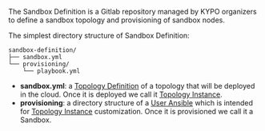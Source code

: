 The Sandbox Definition is a Gitlab repository managed by KYPO organizers to define a sandbox topology and provisioning of sandbox nodes.

The simplest directory structure of Sandbox Definition:

```
sandbox-definition/
├── sandbox.yml
└── provisioning/
    └── playbook.yml
```

* **sandbox.yml**: a [Topology Definition](/sandboxes/sandbox-topology/topology-definition) of a topology that will be deployed in the cloud. Once it is deployed we call it [Topology Instance](/sandboxes/sandbox-topology/topology-instance).
* **provisioning**: a directory structure of a [User Ansible](/sandboxes/user-ansible) which is intended for [Topology Instance](/sandboxes/sandbox-topology/topology-instance) customization. Once it is provisioned we call it a Sandbox.

